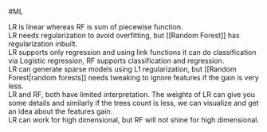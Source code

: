 #ML 

LR is linear whereas RF is sum of piecewise function.  
LR needs regularization to avoid overfitting, but [[Random Forest]] has regularization inbuilt.  
LR supports only regression and using link functions it can do classification via Logistic regression, RF supports classification and regression.  
LR can generate sparse models using L1 regularization, but [[Random Forest|random forests]] needs tweaking to ignore features if the gain is very less.  
LR and RF, both have limited interpretation. The weights of LR can give you some details and similarly if the trees count is less, we can visualize and get an idea about the features gain.  
LR can work for high dimensional, but RF will not shine for high dimensional.